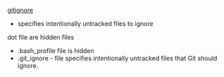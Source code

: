 
[gitignore](https://git-scm.com/docs/gitignore)
 * specifies intentionally untracked files to ignore
 
dot file are hidden files
 * .bash_profile file is hidden
 * .git_ignore - file specifies intentionally untracked files that Git should ignore. 

